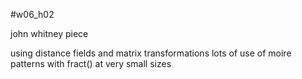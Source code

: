 #w06_h02

john whitney piece

using distance fields and matrix transformations
lots of use of moire patterns with fract() at very small sizes

